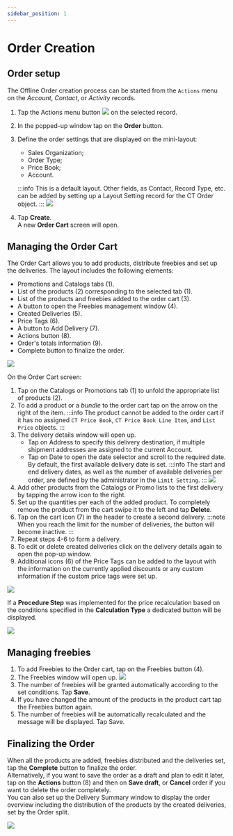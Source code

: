 ```yaml
---
sidebar_position: 1
---
```


# Order Creation

## Order setup

The Offline Order creation process can be started from the `Actions` menu on the *Account*, *Contact*, or *Activity* records.

1. Tap the Actions menu button ![](./6325609.png) on the selected record. 
2. In the popped-up window tap on the **Order** button.
3. Define the order settings that are displayed on the mini-layout:
   + Sales Organization;
   + Order Type;
   + Price Book;
   + Account.

    :::info
    This is a default layout. Other fields, as Contact, Record Type, etc. can be added by setting up a Layout Setting record for the CT Order object.
    :::
    ![](./6325608.png)
4. Tap **Create**.    
   A new **Order Cart** screen will open. 

## Managing the Order Cart

The Order Cart allows you to add products, distribute freebies and set up the deliveries.
The layout includes the following elements:
+ Promotions and Catalogs tabs (1).
+ List of the products (2) corresponding to the selected tab (1).
+ List of the products and freebies added to the order cart (3).
+ A button to open the Freebies management window (4).
+ Created Deliveries (5).
+ Price Tags (6).
+ A button to Add Delivery (7).
+ Actions button (8).
+ Order's totals information (9).
+ Complete button to finalize the order.

![](./6325607.png)

On the Order Cart screen:
1. Tap on the Catalogs or Promotions tab (1) to unfold the appropriate list of products (2).
2. To add a product or a *bundle* to the order cart tap on the arrow on the right of the item.
   :::info
   The product cannot be added to the order cart if it has no assigned `CT Price Book`, `CT Price Book Line Item`, and `List Price` objects.
   :::
3. The delivery details window will open up.
   + Tap on Address to specify this delivery destination, if multiple shipment addresses are assigned to the current Account.
   + Tap on Date to open the date selector and scroll to the required date. By default, the first available delivery date is set.
        :::info
        The start and end delivery dates, as well as the number of available deliveries per order, are defined by the administrator in the `Limit Setting`.
        :::
        ![](./6325606.png)
4. Add other products from the Catalogs or Promo lists to the first delivery by tapping the arrow icon to the right.
5. Set up the quantities per each of the added product.
To completely remove the product from the cart swipe it to the left and tap **Delete**.
6. Tap on the cart icon (7) in the header to create a second delivery.
   :::note
   When you reach the limit for the number of deliveries, the button will become inactive.
   :::
7. Repeat steps 4-6 to form a delivery.
8. To edit or delete created deliveries click on the delivery details again to open the pop-up window.
9. Additional icons (6) of the Price Tags can be added to the layout with the information on the
currently applied discounts or any custom information if the custom price tags were set up.

![](./6325605.png)

If a **Procedure Step** was implemented for the price recalculation based on the conditions specified in the **Calculation Type** a dedicated button will be displayed.

![](./6325604.png)

## Managing freebies

1. To add Freebies to the Order cart, tap on the Freebies button (4).
2. The Freebies window will open up.
    ![](./6325603.png)
3. The number of freebies will be granted automatically according to the set conditions. Tap **Save**.
4. If you have changed the amount of the products in the product cart tap the Freebies button again.
5. The number of freebies will be automatically recalculated and the message will be displayed. Tap Save.

## Finalizing the Order

When all the products are added, freebies distributed and the deliveries set, tap the **Complete** button to finalize the order.  
Alternatively, if you want to save the order as a draft and plan to edit it later, tap on the **Actions** button (8) and then on **Save draft**, or **Cancel** order if you want to delete the order completely.  
You can also set up the Delivery Summary window to display the order overview including the distribution of the products by the created deliveries, set by the Order
split.

![](./6325602.png)